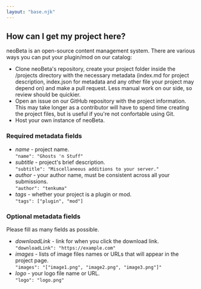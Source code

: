 ```yaml
---
layout: "base.njk"
---
```

## How can I get my project here?

neoBeta is an open-source content management system. There are various ways you can put your plugin/mod on our catalog:
 - Clone neoBeta's repository, create your project folder inside the /projects directory with the necessary metadata (index.md for project description, index.json for metadata and any other file your project may depend on) and make a pull request. Less manual work on our side, so review should be quickier.
 - Open an issue on our GitHub repository with the project information. This may take longer as a contributor will have to spend time creating the project files, but is useful if you're not confortable using Git.
 - Host your own instance of neoBeta.

### Required metadata fields
 - *name* - project name.  
 ```"name": "Ghosts 'n Stuff"```
 - *subtitle* - project's brief description.  
 ```"subtitle": "Miscellaneous additions to your server."```
 - *author* - your author name, must be consistent across all your submissions.  
 ```"author": "tenkuma"```
 - *tags* - whether your project is a plugin or mod.  
 ```"tags": ["plugin", "mod"]```

### Optional metadata fields
Please fill as many fields as possible.
 - *downloadLink* - link for when you click the download link.  
 ```"downloadLink": "https://example.com"```
 - *images* - lists of image files names or URLs that will appear in the project page.  
 ```"images": "["image1.png", "image2.png", "image3.png"]"```
 - *logo* - your logo file name or URL.  
 ```"logo": "logo.png"```
